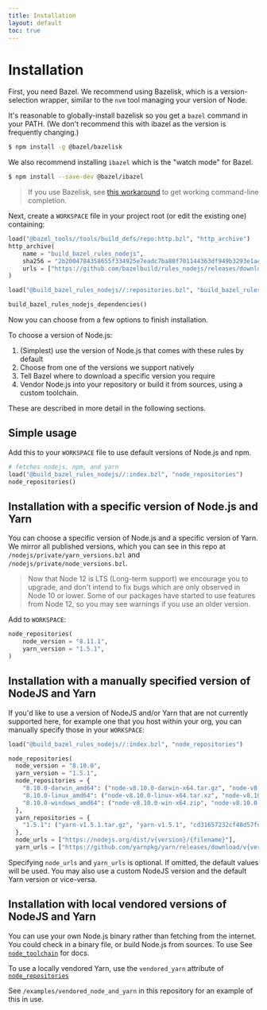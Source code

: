 ```yaml
---
title: Installation
layout: default
toc: true
---
```


# Installation

First, you need Bazel.
We recommend using Bazelisk, which is a version-selection wrapper, similar to
the `nvm` tool managing your version of Node.

It's reasonable to globally-install bazelisk so you get a `bazel` command in your PATH.
(We don't recommend this with ibazel as the version is frequently changing.)

```sh
$ npm install -g @bazel/bazelisk
```

We also recommend installing `ibazel` which is the "watch mode" for Bazel.

```sh
$ npm install --save-dev @bazel/ibazel
```

> If you use Bazelisk, see [this workaround](https://github.com/bazelbuild/bazelisk/issues/29#issuecomment-478062147) to get working command-line completion.

Next, create a `WORKSPACE` file in your project root (or edit the existing one)
containing:

```python
load("@bazel_tools//tools/build_defs/repo:http.bzl", "http_archive")
http_archive(
    name = "build_bazel_rules_nodejs",
    sha256 = "2b2004784358655f334925e7eadc7ba80f701144363df949b3293e1ae7a2fb7b",
    urls = ["https://github.com/bazelbuild/rules_nodejs/releases/download/5.4.0/rules_nodejs-5.4.0.tar.gz"],
)

load("@build_bazel_rules_nodejs//:repositories.bzl", "build_bazel_rules_nodejs_dependencies")

build_bazel_rules_nodejs_dependencies()
```

Now you can choose from a few options to finish installation.

To choose a version of Node.js:

1. (Simplest) use the version of Node.js that comes with these rules by default
1. Choose from one of the versions we support natively
1. Tell Bazel where to download a specific version you require
1. Vendor Node.js into your repository or build it from sources, using a custom toolchain.

These are described in more detail in the following sections.

## Simple usage

Add this to your `WORKSPACE` file to use default versions of Node.js and npm.

```python
# fetches nodejs, npm, and yarn
load("@build_bazel_rules_nodejs//:index.bzl", "node_repositories")
node_repositories()
```

## Installation with a specific version of Node.js and Yarn

You can choose a specific version of Node.js and a specific version of Yarn. We mirror all published versions, which you can see in this repo at `/nodejs/private/yarn_versions.bzl` and `/nodejs/private/node_versions.bzl`.

> Now that Node 12 is LTS (Long-term support) we encourage you to upgrade, and don't intend to fix bugs which are only observed in Node 10 or lower.
> Some of our packages have started to use features from Node 12, so you may see warnings if you use an older version.

Add to `WORKSPACE`:

```python
node_repositories(
    node_version = "8.11.1",
    yarn_version = "1.5.1",
)
```

## Installation with a manually specified version of NodeJS and Yarn

If you'd like to use a version of NodeJS and/or Yarn that are not currently supported here,
for example one that you host within your org, you can manually specify those in your `WORKSPACE`:

```python
load("@build_bazel_rules_nodejs//:index.bzl", "node_repositories")

node_repositories(
  node_version = "8.10.0",
  yarn_version = "1.5.1",
  node_repositories = {
    "8.10.0-darwin_amd64": ("node-v8.10.0-darwin-x64.tar.gz", "node-v8.10.0-darwin-x64", "7d77bd35bc781f02ba7383779da30bd529f21849b86f14d87e097497671b0271"),
    "8.10.0-linux_amd64": ("node-v8.10.0-linux-x64.tar.xz", "node-v8.10.0-linux-x64", "92220638d661a43bd0fee2bf478cb283ead6524f231aabccf14c549ebc2bc338"),
    "8.10.0-windows_amd64": ("node-v8.10.0-win-x64.zip", "node-v8.10.0-win-x64", "936ada36cb6f09a5565571e15eb8006e45c5a513529c19e21d070acf0e50321b"),
  },
  yarn_repositories = {
    "1.5.1": ("yarn-v1.5.1.tar.gz", "yarn-v1.5.1", "cd31657232cf48d57fdbff55f38bfa058d2fb4950450bd34af72dac796af4de1"),
  },
  node_urls = ["https://nodejs.org/dist/v{version}/{filename}"],
  yarn_urls = ["https://github.com/yarnpkg/yarn/releases/download/v{version}/{filename}"],
```

Specifying `node_urls` and `yarn_urls` is optional. If omitted, the default values will be used. You may also use a custom NodeJS version and the default Yarn version or vice-versa.

## Installation with local vendored versions of NodeJS and Yarn

You can use your own Node.js binary rather than fetching from the internet.
You could check in a binary file, or build Node.js from sources.
To use See [`node_toolchain`](./Core.md#node_toolchain) for docs.

To use a locally vendored Yarn, use the `vendored_yarn` attribute of [`node_repositories`](./Core.md#node_repositories)

See `/examples/vendored_node_and_yarn` in this repository for an example of this in use.
